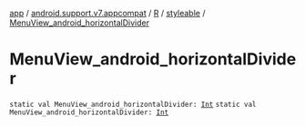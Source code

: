 [app](../../../index.md) / [android.support.v7.appcompat](../../index.md) / [R](../index.md) / [styleable](index.md) / [MenuView_android_horizontalDivider](./-menu-view_android_horizontal-divider.md)

# MenuView_android_horizontalDivider

`static val MenuView_android_horizontalDivider: `[`Int`](https://kotlinlang.org/api/latest/jvm/stdlib/kotlin/-int/index.html)
`static val MenuView_android_horizontalDivider: `[`Int`](https://kotlinlang.org/api/latest/jvm/stdlib/kotlin/-int/index.html)